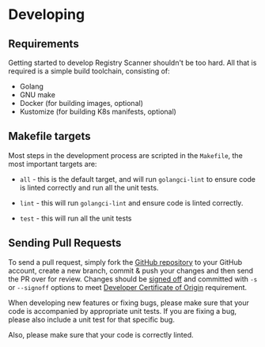# Developing

## Requirements

Getting started to develop Registry Scanner shouldn't be too hard. All that
is required is a simple build toolchain, consisting of:

* Golang
* GNU make
* Docker (for building images, optional)
* Kustomize (for building K8s manifests, optional)

## Makefile targets

Most steps in the development process are scripted in the `Makefile`, the most
important targets are:

* `all` - this is the default target, and will run `golangci-lint` to ensure code is linted correctly and run all the unit tests.

* `lint` - this will run `golangci-lint` and ensure code is linted correctly.

* `test` - this will run all the unit tests


## Sending Pull Requests

To send a pull request, simply fork the
[GitHub repository](https://github.com/etienne-napoleone/argocd-image-updater)
to your GitHub account, create a new branch, commit & push your changes and then
send the PR over for review. Changes should be
[signed off](https://git-scm.com/docs/git-commit#Documentation/git-commit.txt--s)
and committed with `-s` or `--signoff` options to meet
[Developer Certificate of Origin](https://probot.github.io/apps/dco/) requirement.

When developing new features or fixing bugs, please make sure that your code is
accompanied by appropriate unit tests. If you are fixing a bug, please also
include a unit test for that specific bug.

Also, please make sure that your code is correctly linted.

